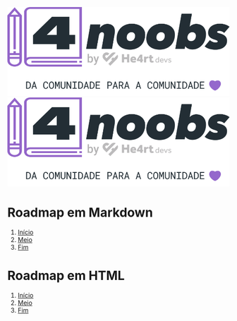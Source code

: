 ![Imagem em Markdown](./4noobsAssets/image.svg)
<img alt="Imagem em HTML" src="./4noobsAssets/image.svg">

# Roadmap em Markdown

1. [Início](./4noobsDocs/1-inicio.md)
2. [Meio](./4noobsDocs/2-meio.md)
3. [Fim](./4noobsDocs/3-fim.md)

# Roadmap em HTML

1. <a href="./4noobsDocs/1-inicio.md">Início</a>
1. <a href="./4noobsDocs/2-meio.md">Meio</a>
1. <a href="./4noobsDocs/3-fim.md">Fim</a>
